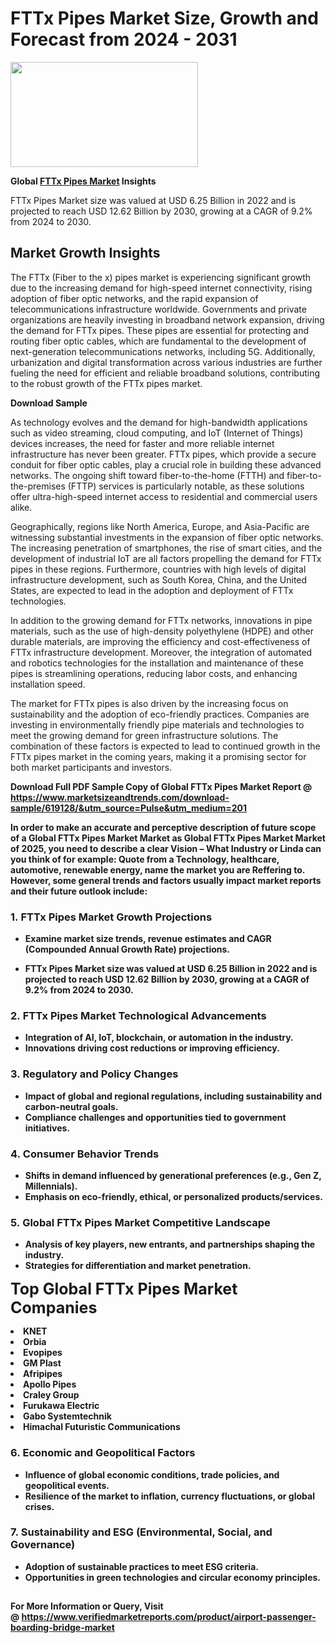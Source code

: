 <H1>FTTx Pipes Market Size, Growth and Forecast from 2024 - 2031</H1><img class="aligncenter size-medium wp-image-584254" src="https://thirdeyenews.in/wp-content/uploads/2024/09/Global-Market-Research-300x168.jpeg" alt="" width="300" height="168" /><p><strong>Global&nbsp;<a href="https://www.marketsizeandtrends.com/download-sample/619128/&amp;utm_source=Pulse&amp;utm_medium=201">FTTx Pipes Market</a> Insights</strong></p><p>FTTx Pipes Market size was valued at USD 6.25 Billion in 2022 and is projected to reach USD 12.62 Billion by 2030, growing at a CAGR of 9.2% from 2024 to 2030.</p><p><h2>Market Growth Insights</h2> <p>The FTTx (Fiber to the x) pipes market is experiencing significant growth due to the increasing demand for high-speed internet connectivity, rising adoption of fiber optic networks, and the rapid expansion of telecommunications infrastructure worldwide. Governments and private organizations are heavily investing in broadband network expansion, driving the demand for FTTx pipes. These pipes are essential for protecting and routing fiber optic cables, which are fundamental to the development of next-generation telecommunications networks, including 5G. Additionally, urbanization and digital transformation across various industries are further fueling the need for efficient and reliable broadband solutions, contributing to the robust growth of the FTTx pipes market.</p> <p><strong>Download Sample</strong></p> <p>As technology evolves and the demand for high-bandwidth applications such as video streaming, cloud computing, and IoT (Internet of Things) devices increases, the need for faster and more reliable internet infrastructure has never been greater. FTTx pipes, which provide a secure conduit for fiber optic cables, play a crucial role in building these advanced networks. The ongoing shift toward fiber-to-the-home (FTTH) and fiber-to-the-premises (FTTP) services is particularly notable, as these solutions offer ultra-high-speed internet access to residential and commercial users alike.</p> <p>Geographically, regions like North America, Europe, and Asia-Pacific are witnessing substantial investments in the expansion of fiber optic networks. The increasing penetration of smartphones, the rise of smart cities, and the development of industrial IoT are all factors propelling the demand for FTTx pipes in these regions. Furthermore, countries with high levels of digital infrastructure development, such as South Korea, China, and the United States, are expected to lead in the adoption and deployment of FTTx technologies.</p> <p>In addition to the growing demand for FTTx networks, innovations in pipe materials, such as the use of high-density polyethylene (HDPE) and other durable materials, are improving the efficiency and cost-effectiveness of FTTx infrastructure development. Moreover, the integration of automated and robotics technologies for the installation and maintenance of these pipes is streamlining operations, reducing labor costs, and enhancing installation speed.</p> <p>The market for FTTx pipes is also driven by the increasing focus on sustainability and the adoption of eco-friendly practices. Companies are investing in environmentally friendly pipe materials and technologies to meet the growing demand for green infrastructure solutions. The combination of these factors is expected to lead to continued growth in the FTTx pipes market in the coming years, making it a promising sector for both market participants and investors.</p> <p><strong></p><p><span class=""><strong>Download Full PDF Sample Copy of Global FTTx Pipes Market Report</strong> @ <a href="https://www.marketsizeandtrends.com/download-sample/619128/&amp;utm_source=Pulse&amp;utm_medium=201" target="_blank">https://www.marketsizeandtrends.com/download-sample/619128/&amp;utm_source=Pulse&amp;utm_medium=201</a></span></p><p>In order to make an accurate and perceptive description of future scope of a Global&nbsp;FTTx Pipes Market Market as Global&nbsp;FTTx Pipes Market Market of 2025, you need to describe a clear Vision &ndash; What Industry or Linda can you think of for example: Quote from a Technology, healthcare, automotive, renewable energy, name the market you are Reffering to. However, some general trends and factors usually impact market reports and their future outlook include:</p><h3>1.&nbsp;<strong>FTTx Pipes Market Growth Projections</strong></h3><ul><li>Examine market size trends, revenue estimates and CAGR (Compounded Annual Growth Rate) projections.</li><li><p>FTTx Pipes Market size was valued at USD 6.25 Billion in 2022 and is projected to reach USD 12.62 Billion by 2030, growing at a CAGR of 9.2% from 2024 to 2030.</p></li></ul><h3>2.&nbsp;<strong>FTTx Pipes Market Technological Advancements</strong></h3><ul><li>Integration of AI, IoT, blockchain, or automation in the industry.</li><li>Innovations driving cost reductions or improving efficiency.</li></ul><h3>3.&nbsp;<strong>Regulatory and Policy Changes</strong></h3><ul><li>Impact of global and regional regulations, including sustainability and carbon-neutral goals.</li><li>Compliance challenges and opportunities tied to government initiatives.</li></ul><h3>4.&nbsp;<strong>Consumer Behavior Trends</strong></h3><ul><li>Shifts in demand influenced by generational preferences (e.g., Gen Z, Millennials).</li><li>Emphasis on eco-friendly, ethical, or personalized products/services.</li></ul><h3>5.&nbsp;<strong>Global FTTx Pipes Market Competitive Landscape</strong></h3><ul><li>Analysis of key players, new entrants, and partnerships shaping the industry.</li><li>Strategies for differentiation and market penetration.</li></ul><p data-pm-slice="1 1 []"><span style="color: inherit; font-family: inherit; font-size: 25px;">Top Global FTTx Pipes Market Companies</span></p><div class="" data-test-id=""><p><li>KNET</li><li> Orbia</li><li> Evopipes</li><li> GM Plast</li><li> Afripipes</li><li> Apollo Pipes</li><li> Craley Group</li><li> Furukawa Electric</li><li> Gabo Systemtechnik</li><li> Himachal Futuristic Communications</li></p></div><h3>6.&nbsp;<strong>Economic and Geopolitical Factors</strong></h3><ul><li>Influence of global economic conditions, trade policies, and geopolitical events.</li><li>Resilience of the market to inflation, currency fluctuations, or global crises.</li></ul><h3>7.&nbsp;<strong>Sustainability and ESG (Environmental, Social, and Governance)</strong></h3><ul><li>Adoption of sustainable practices to meet ESG criteria.</li><li>Opportunities in green technologies and circular economy principles.</li></ul><h2><strong style="font-size: 14px;">For More Information or Query, Visit @&nbsp;</strong><a style="background-color: #ffffff; font-size: 14px;" href="https://www.marketsizeandtrends.com/report/fttx-pipes-market/" target="_blank">https://www.verifiedmarketreports.com/product/airport-passenger-boarding-bridge-market</a></h2>
